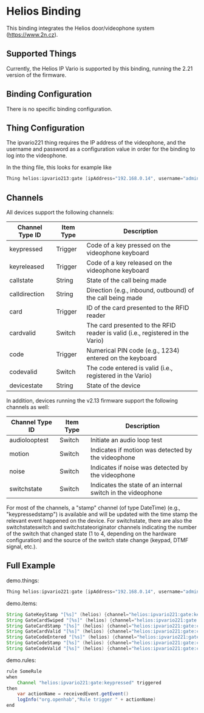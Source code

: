 # Helios Binding

This binding integrates the Helios door/videophone system (<https://www.2n.cz>).

## Supported Things

Currently, the Helios IP Vario is supported by this binding, running the 2.21 version of the firmware.

## Binding Configuration

There is no specific binding configuration.

## Thing Configuration

The ipvario221 thing requires the IP address of the videophone, and the username and password as a configuration value in order for the binding to log into the videophone.

In the thing file, this looks for example like

```java
Thing helios:ipvario213:gate [ipAddress="192.168.0.14", username="admin", password="mypassword"]
```

## Channels

All devices support the following channels:

| Channel Type ID | Item Type | Description                                                                   |
|-----------------|-----------|-------------------------------------------------------------------------------|
| keypressed      | Trigger   | Code of a key pressed on the videophone keyboard                               |
| keyreleased     | Trigger   | Code of a key released on the videophone keyboard                              |
| callstate       | String    | State of the call being made                                                   |
| calldirection   | String    | Direction (e.g., inbound, outbound) of the call being made                     |
| card            | Trigger   | ID of the card presented to the RFID reader                                    |
| cardvalid       | Switch    | The card presented to the RFID reader is valid (i.e., registered in the Vario) |
| code            | Trigger   | Numerical PIN code (e.g., 1234) entered on the keyboard                        |
| codevalid       | Switch    | The code entered is valid (i.e., registered in the Vario)                      |
| devicestate     | String    | State of the device                                                            |

In addition, devices running the v2.13 firmware support the following channels as well:

| Channel Type ID | Item Type | Description                                                                   |
|-----------------|-----------|-------------------------------------------------------------------------------|
| audiolooptest   | Switch    | Initiate an audio loop test                                                   |
| motion          | Switch    | Indicates if motion was detected by the videophone                            |
| noise           | Switch    | Indicates if noise was detected by the videophone                             |
| switchstate     | Switch    | Indicates the state of an internal switch in the videophone                   |

For most of the channels, a "stamp" channel (of type DateTime) (e.g., "keypressedstamp") is available and will be updated with the time stamp the relevant event happened on the device.
For switchstate, there are also the switchstateswitch and switchstateoriginator channels indicating the number of the switch that changed state (1 to 4, depending on the hardware configuration) and the source of the switch state change (keypad, DTMF signal, etc.).

## Full Example

demo.things:

```java
Thing helios:ipvario221:gate [ipAddress="192.168.0.14", username="admin", password="mypassword"]
```

demo.items:

```java
String GateKeyStamp "[%s]" (helios) {channel="helios:ipvario221:gate:keypressedstamp"}
String GateCardSwiped "[%s]" (helios) {channel="helios:ipvario221:gate:card"}
String GateCardStamp "[%s]" (helios) {channel="helios:ipvario221:gate:cardstamp"}
String GateCardValid "[%s]" (helios) {channel="helios:ipvario221:gate:cardvalid"}
String GateCodeEntered "[%s]" (helios) {channel="helios:ipvario221:gate:code"}
String GateCodeStamp "[%s]" (helios) {channel="helios:ipvario221:gate:codestamp"}
String GateCodeValid "[%s]" (helios) {channel="helios:ipvario221:gate:codevalid"}
```

demo.rules:

```java
rule SomeRule
when
    Channel "helios:ipvario221:gate:keypressed" triggered
then
    var actionName = receivedEvent.getEvent()
    logInfo("org.openhab","Rule trigger " + actionName)
end
```
